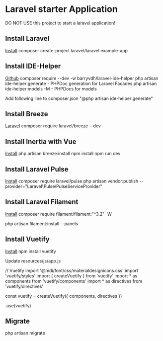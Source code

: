 # Laravel starter Application

DO NOT USE this project to start a laravel application!


## Install Laravel
[Install](https://laravel.com/docs#creating-a-laravel-project)
composer create-project laravel/laravel example-app

## Install IDE-Helper

[Github](https://github.com/barryvdh/laravel-ide-helper)
composer require --dev -w barryvdh/laravel-ide-helper
php artisan ide-helper:generate - PHPDoc generation for Laravel Facades
php artisan ide-helper:models -M - PHPDocs for models

Add following line to composer.json 
"@php artisan ide-helper:generate"


## Install Breeze
[Laravel](https://laravel.com/docs/#starter-kits#laravel-breeze-installation)
composer require laravel/breeze --dev

## Install Inertia with Vue
[Install](https://laravel.com/docs/10.x/starter-kits#breeze-and-inertia)
php artisan breeze:install
npm install
npm run dev


## Install Laravel Pulse
[Install](https://laravel.com/docs/pulse#installation)
composer require laravel/pulse
php artisan vendor:publish --provider="Laravel\Pulse\PulseServiceProvider"


## Install Laravel Filament
[Install](https://filamentphp.com/docs/3.x/panels/installation#installation)
composer require filament/filament:"^3.2" -W
 
php artisan filament:install --panels


## Install Vuetify
[Install](https://medium.com/@horaceh/laravel-jetstream-inertia-and-vuetify-8aa2ab3c1e41)
npm install vuetify

Update resources/js/app.js

// Vuetify
import '@mdi/font/css/materialdesignicons.css'
import 'vuetify/styles'
import { createVuetify } from 'vuetify'
import * as components from 'vuetify/components'
import * as directives from 'vuetify/directives'

const vuetify = createVuetify({
    components,
    directives
})

.use(vuetify)







## Migrate
php artisan migrate
